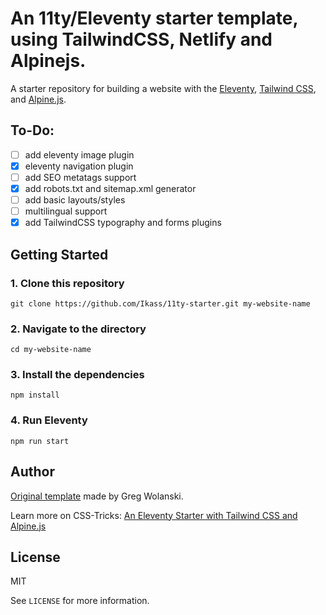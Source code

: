 # An 11ty/Eleventy starter template, using TailwindCSS, Netlify and Alpinejs.

A starter repository for building a website with the [Eleventy](https://www.11ty.dev), [Tailwind CSS](https://tailwindcss.com), and [Alpine.js](https://alpinejs.dev).

## To-Do:

- [ ] add eleventy image plugin
- [x] eleventy navigation plugin
- [ ] add SEO metatags support
- [x] add robots.txt and sitemap.xml generator
- [ ] add basic layouts/styles
- [ ] multilingual support
- [x] add TailwindCSS typography and forms plugins

## Getting Started

### 1. Clone this repository

```
git clone https://github.com/Ikass/11ty-starter.git my-website-name
```

### 2. Navigate to the directory

```
cd my-website-name
```

### 3. Install the dependencies

```
npm install
```

### 4. Run Eleventy

```
npm run start
```

## Author

[Original template](https://github.com/gregwolanski/eleventy-tailwindcss-alpinejs-starter) made by Greg Wolanski.

Learn more on CSS-Tricks: [An Eleventy Starter with Tailwind CSS and Alpine.js](https://css-tricks.com/eleventy-starter-with-tailwind-css-alpine-js/)

## License

MIT

See `LICENSE` for more information.

